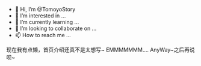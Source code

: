 - 👋 Hi, I’m @TomoyoStory
- 👀 I’m interested in ...
- 🌱 I’m currently learning ...
- 💞️ I’m looking to collaborate on ...
- 📫 How to reach me ...

现在我有点懒，首页介绍还真不是太想写~
EMMMMMMM....
AnyWay~之后再说呗~

<!---
TomoyoStory/TomoyoStory is a ✨ special ✨ repository because its `README.md` (this file) appears on your GitHub profile.
You can click the Preview link to take a look at your changes.
--->
